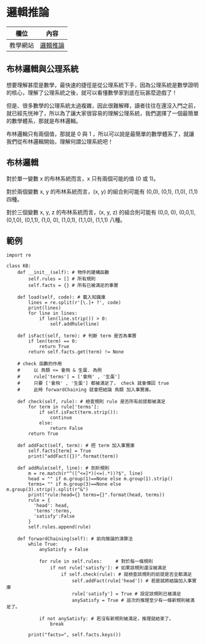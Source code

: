 # 邏輯推論
欄位 | 內容
-----|--------
教學網站 | [邏輯推論](https://misavo.com/blog/%E9%99%B3%E9%8D%BE%E8%AA%A0/%E6%9B%B8%E7%B1%8D/%E4%BA%BA%E5%B7%A5%E6%99%BA%E6%85%A7/06-%E9%82%8F%E8%BC%AF%E6%8E%A8%E8%AB%96/A-%E9%82%8F%E8%BC%AF%E6%8E%A8%E8%AB%96%E7%B0%A1%E4%BB%8B)


## 布林邏輯與公理系統
想要理解甚麼是數學，最快速的捷徑是從公理系統下手，因為公理系統是數學證明的核心，理解了公理系統之後，就可以看懂數學家到底在玩甚麼遊戲了！

但是、很多數學的公理系統太過複雜，因此很難解釋，讀者往往在還沒入門之前，就已經先恍神了，所以為了讓大家很容易的理解公理系統，我們選擇了一個最簡單的數學體系，那就是布林邏輯。

布林邏輯只有兩個值，那就是 0 與 1 ，所以可以說是最簡單的數學體系了，就讓我們從布林邏輯開始，理解何謂公理系統吧！
## 布林邏輯
對於單一變數 x 的布林系統而言，x 只有兩個可能的值 (0 或 1)。

對於兩個變數 x, y 的布林系統而言，(x, y) 的組合則可能有 (0,0), (0,1), (1,0), (1,1) 四種。

對於三個變數 x, y, z 的布林系統而言，(x, y, z) 的組合則可能有 (0,0, 0), (0,0,1), (0,1,0), (0,1,1), (1,0, 0), (1,0,1), (1,1,0), (1,1,1) 八種。

## 範例
```
import re

class KB:
    def __init__(self): # 物件的建構函數
        self.rules = [] # 所有規則
        self.facts = {} # 所有已被滿足的事實

    def load(self, code): # 載入知識庫
        lines = re.split(r'[\.]+ ?', code)
        print(lines)
        for line in lines:
            if len(line.strip()) > 0:
                self.addRule(line)

    def isFact(self, term): # 判斷 term 是否為事實
        if len(term) == 0:
            return True
        return self.facts.get(term) != None

    # check 函數的作用
    #     以 鳥類 <= 會飛 & 生蛋. 為例
    #     rule['terms'] = ['會飛' , '生蛋']
    #     只要 ['會飛' , '生蛋'] 都被滿足了， check 就會傳回 true
    #     此時 forwardChaining 就會把結論 鳥類 加入事實庫。
    
    def check(self, rule): # 檢查規則 rule 是否所有前提都被滿足
        for term in rule['terms']:
            if self.isFact(term.strip()):
                continue
            else:
                return False
        return True

    def addFact(self, term): # 把 term 加入事實庫
        self.facts[term] = True
        print("addFact({})".format(term))

    def addRule(self, line): # 剖析規則
        m = re.match(r"^([^<=]*)(<=(.*))?$", line)
        head = "" if m.group(1)==None else m.group(1).strip()
        terms= "" if m.group(3)==None else m.group(3).strip().split(r"&")
        print("rule:head={} terms={}".format(head, terms))
        rule = {
          'head': head,
          'terms':terms,
          'satisfy':False
        }
        self.rules.append(rule)

    def forwardChaining(self): # 前向推論的演算法
        while True:
            anySatisfy = False

            for rule in self.rules:     # 對於每一條規則
                if not rule['satisfy']: # 如果該規則還沒被滿足
                    if self.check(rule): # 就檢查該規則的前提是否全都滿足
                        self.addFact(rule['head']) # 若是就將結論加入事實庫
                        rule['satisfy'] = True # 設定該規則已被滿足
                        anySatisfy = True # 這次的推理至少有一條新規則被滿足了。
                
            if not anySatisfy: # 若沒有新規則被滿足，推理就結束了。
                break

        print("facts=", self.facts.keys())
```